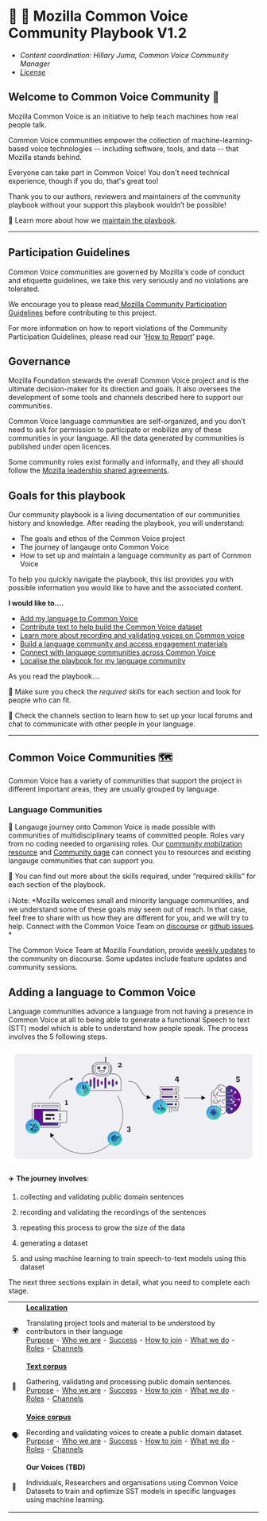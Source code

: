 # 👥 📕 Mozilla Common Voice Community Playbook V1.2

- *Content coordination: Hillary Juma, Common Voice Community Manager*
- *[License](./LICENSE.md)*

## Welcome to Common Voice Community  🥳

Mozilla Common Voice is an initiative to help teach machines how real people talk.

Common Voice communities empower the collection of machine-learning-based voice technologies -- including software, tools, and data -- that Mozilla stands behind.

Everyone can take part in Common Voice! You don't need technical experience, though if you do, that's great too! 

Thank you to our authors, reviewers and maintainers of the community playbook without your support this playbook wouldn’t be possible!

💬  Learn more about how we [maintain the playbook](https://github.com/common-voice/community-playbook/blob/master/sub_pages/maintaince.md).

----

## Participation Guidelines 
Common Voice communities are governed by Mozilla's code of conduct and etiquette guidelines, we take this very seriously and no violations are tolerated.

We encourage you to please read[ Mozilla Community Participation Guidelines](https://www.mozilla.org/about/governance/policies/participation/) before contributing to this project.

For more information on how to report violations of the Community Participation Guidelines, please read our '[How to Report](https://www.mozilla.org/about/governance/policies/participation/reporting/)' page.

## Governance

Mozilla Foundation stewards the overall Common Voice project and is the ultimate decision-maker for its direction and goals. It also oversees the development of some tools and channels described here to support our communities.

Common Voice language communities are self-organized, and you don’t need to ask for permission to participate or mobilize any of these communities in your language. All the data generated by communities is published under open licences.

Some community roles exist formally and informally, and they all should follow the [Mozilla leadership shared agreements](https://discourse.mozilla.org/t/what-s-next-for-volunteer-leadership-in-2018-shared-agreements/25091).


## Goals for this playbook

Our community playbook is a living documentation of our communities history and knowledge. After reading the playbook, you will understand: 

- The goals and ethos of the Common Voice project
- The journey of langauge onto Common Voice 
- How to set up and maintain a language community as part of Common Voice 

To help you quickly navigate the playbook, this list provides you with possible information you would like to have and the associated content.

**I would like to....**

- [Add my language to Common Voice](https://discourse.mozilla.org/t/readme-how-to-see-my-language-on-common-voice/31530)
- [Contribute text to help build the Common Voice dataset](#-text-corpus)
- [Learn more about recording and validating voices on Common voice](#-voice-corpus) 
- [Build a language community and access engagement materials](https://github.com/common-voice/community-playbook/blob/master/sub_pages/mobilization.md)
- [Connect with language communities across Common Voice](https://github.com/common-voice/community-playbook/blob/master/sub_pages/communities.md)
- [Localise the playbook for my language community](https://github.com/common-voice/community-playbook/blob/master/sub_pages/maintaince.md) 

As you read the playbook....

🔨 Make sure you check the _required skills_ for each section and look for people who can fit.

💬 Check the channels section to learn how to set up your local forums and chat to communicate with other people in your language.

----

## Common Voice Communities 🗺

Common Voice has a variety of communities that support the project in different important areas, they are usually grouped by language.

### Language Communities 

👥 Langauge journey onto Common Voice is made possible with communities of multidisciplinary teams of committed people. Roles vary from no coding needed to organising roles. Our [community mobilzation resource](https://github.com/common-voice/community-playbook/blob/master/sub_pages/mobilization.md) and [Community page](https://github.com/common-voice/community-playbook/blob/master/sub_pages/communities.md) can connect you to resources and existing langauge communities that can support you.

🔨 You can find out more about the skills required, under “required skills” for each section of the playbook. 

ℹ️  Note: *Mozilla welcomes small and minority language communities, and we understand some of these goals may seem out of reach. In that case, feel free to share with us how they are different for you, and we will try to help. Connect with the Common Voice Team on [discourse](https://discourse.mozilla.org/c/voice/239) or [github issues](https://github.com/common-voice/common-voice/issues). *

The Common Voice Team at Mozilla Foundation, provide [weekly updates](https://discourse.mozilla.org/t/common-voice-weekly-update-26th-july/83661) to the community on discourse. Some updates include feature updates and community sessions. 


## Adding a language to Common Voice

Language communities advance a language from not having a presence in Common Voice at all to being able to generate a functional Speech to text (STT) model which is able to understand how people speak. The process involves the 5 following steps.

![Voice journey quantities](/assets/img/voice-journey.png)

✈️ **The journey involves**: 

1. collecting and validating public domain sentences 

2. recording and validating the recordings of the sentences 

3. repeating this process to grow the size of the data 

4. generating a dataset 

5. and using machine learning to train speech-to-text models using this dataset 

The next three sections explain in detail, what you need to complete each stage. 

<table>
  <tbody>
      <tr>
      <td>🌍</td>
      <td><strong><a href="https://github.com/common-voice/community-playbook/blob/draft/sub_pages/Localization.md">Localization</a></strong>
      <p>Translating project tools and material to be understood by contributors in their language<br />
      <a href="https://github.com/common-voice/community-playbook/blob/draft/sub_pages/Localization.md/#our-purpose-2">Purpose</a> - <a href="https://github.com/common-voice/community-playbook/blob/draft/sub_pages/Localization.md/#who-we-are-2">Who we are</a> - <a href="https://github.com/common-voice/community-playbook/blob/draft/sub_pages/Localization.md/#whats-success-2">Success</a> - <a href="https://github.com/common-voice/community-playbook/blob/draft/sub_pages/Localization.md/#how-to-join-2">How to join</a> - <a href="https://github.com/common-voice/community-playbook/blob/draft/sub_pages/Localization.md/#what-we-do-2">What we do</a> - <a href="https://github.com/common-voice/community-playbook/blob/draft/sub_pages/Localization.md/#roles-2">Roles</a> - <a href="https://github.com/common-voice/community-playbook/blob/draft/sub_pages/Localization.md/#channels-2">Channels</a></p></td>
    </tr>
    <tr>
      <td>📝</td>
      <td><strong><a href="https://github.com/common-voice/community-playbook/blob/draft/sub_pages/text.md">Text corpus</a></strong>
      <p>Gathering, validating and processing public domain sentences.<br />
      <a href="https://github.com/common-voice/community-playbook/blob/draft/sub_pages/text.md/#our-purpose">Purpose</a> - <a href="https://github.com/common-voice/community-playbook/blob/draft/sub_pages/text.md/#who-we-are">Who we are</a> - <a href="https://github.com/common-voice/community-playbook/blob/draft/sub_pages/text.md/#whats-success">Success</a> - <a href="#how-to-join">How to join</a> - <a href="https://github.com/common-voice/community-playbook/blob/draft/sub_pages/text.md/#what-we-do">What we do</a> - <a href="https://github.com/common-voice/community-playbook/blob/draft/sub_pages/text.md/#roles">Roles</a> - <a href="https://github.com/common-voice/community-playbook/blob/draft/sub_pages/text.md/#channels">Channels</a></p></td>
    </tr>
    <tr>
      <td>🗣</td>
      <td><strong><a href="https://github.com/common-voice/community-playbook/blob/draft/sub_pages/voice.md">Voice corpus</a></strong>
      <p>Recording and validating voices to create a public domain dataset.<br />
      <a href="https://github.com/common-voice/community-playbook/blob/draft/sub_pages/voice.md/#our-purpose-1">Purpose</a> - <a href="#who-we-are-1">Who we are</a> - <a href="https://github.com/common-voice/community-playbook/blob/draft/sub_pages/voice.md/#whats-success-1">Success</a> - <a href="https://github.com/common-voice/community-playbook/blob/draft/sub_pages/voice.md/#how-to-join-1">How to join</a> - <a href="https://github.com/common-voice/community-playbook/blob/draft/sub_pages/voice.md/#what-we-do-1">What we do</a> - <a href="https://github.com/common-voice/community-playbook/blob/draft/sub_pages/voice.md/#roles-1">Roles</a> - <a href="https://github.com/common-voice/community-playbook/blob/draft/sub_pages/voice.md/#channels-1">Channels</a></p></td>
    </tr>
    <tr>
      <td>🤖</td>
      <td><strong> Our Voices (TBD)</strong>
      <p>Individuals, Researchers and organisations using Common Voice Datasets to train and optimize SST models in specific languages using machine learning.</p></td>
    </tr>
  </tbody>
</table>




